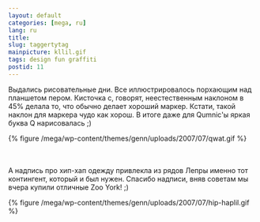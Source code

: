 ```yaml
---
layout: default
categories: [mega, ru]
lang: ru
title: 
slug: taggertytag
mainpicture: kllil.gif
tags: design fun graffiti 
postid: 11
---
```


Выдались рисовательные дни. Все иллюстрировалось порхающим над планшетом пером. Кисточка с, говорят, неестественным наклоном в 45% делала то, что обычно делает хороший маркер. Кстати, такой наклон для маркера чудо как хорош. В итоге даже для Qumnic'ы яркая буква Q нарисовалась ;)<!--more--><br />


{% figure /mega/wp-content/themes/genn/uploads/2007/07/qwat.gif %}


<br /><br />
А надпись про хип-хап одежду привлекла из рядов Лепры именно тот контингент, который и был нужен. Спасибо надписи, вняв советам мы вчера купили отличные Zoo York! ;)<br />


{% figure /mega/wp-content/themes/genn/uploads/2007/07/hip-haplil.gif %}

